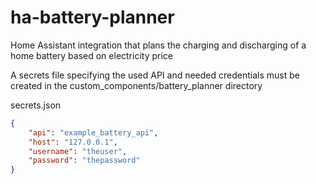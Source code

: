 # ha-battery-planner
Home Assistant integration that plans the charging and discharging of a home battery based on electricity price

A secrets file specifying the used API and needed credentials must be created in the custom_components/battery_planner directory

secrets.json
```json
{
    "api": "example_battery_api",
    "host": "127.0.0.1",
    "username": "theuser",
    "password": "thepassword"
}
```